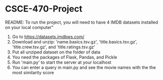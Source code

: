 # CSCE-470-Project
README:
To run the project, you will need to have 4 IMDB datasets installed on your local computer"
1. Go to https://datasets.imdbws.com/
2. Download and unzip: 'name.basics.tsv.gz', 'title.basics.tsv.gz', 'title.crew.tsv.gz', and 'title.ratings.tsv.gz' 
3. Put all unziped dataset on the folder of data
5. You need the packages of Flask, Pandas, and Pickle
5. Run 'main.py' to start the server at your localhost 
7. You can enter a query in main.py and see the movie names with the the most similarity score

